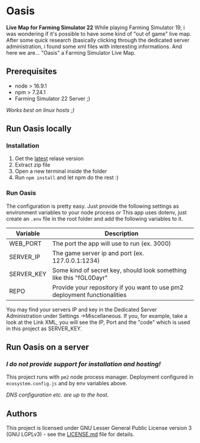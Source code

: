 # Oasis

**Live Map for Farming Simulator 22**
While playing Farming Simulator 19, i was wondering if it's possible to have some kind of "out of game" live map.
After some quick research (basically clicking through the dedicated server administration, i found some xml files with interesting informations.
And here we are... "Oasis" a Farming Simulator Live Map.

## Prerequisites

* node > 16.9.1
* npm > 7.24.1
* Farming Simulator 22 Server ;)

_Works best on linux hosts ;)_

## Run Oasis locally

### Installation

1. Get the [latest](https://github.com/msdigital/oasis/releases/latest) relase version
2. Extract zip file
3. Open a new terminal inside the folder
4. Run `npm install` and let npm do the rest :)

### Run Oasis

The configuration is pretty easy.
Just provide the following settings as environment variables to your node process
_or_
This app uses dotenv, just create an `.env` file in the root folder and add the following variables to it.

| Variable  | Description |
| ------------- | ------------- |
| WEB_PORT  | The port the app will use to run (ex. 3000)  |
| SERVER_IP  | The game server ip and port (ex. 127.0.0.1:1234)  |
| SERVER_KEY  | Some kind of secret key, should look something like this "fGL0Dayr"  |
| REPO  | Provide your repository if you want to use pm2 deployment functionalities  |

You may find your servers IP and key in the Dedicated Server Administration under Settings ->Miscellaneous.
If you, for example, take a look at the Link XML, you will see the IP, Port and the "code" which is used in this project as SERVER_KEY.

## Run Oasis on a server

### **_I do not provide support for installation and hosting!_**

This project runs with `pm2` node process manager.
Deployment configured in `ecosystem.config.js` and by env variables above.

*DNS configuration etc. are up to the host.*

## Authors

This project is licensed under GNU Lesser General Public License version 3 (GNU LGPLv3) - see the [LICENSE.md](LICENSE.md) file for details.